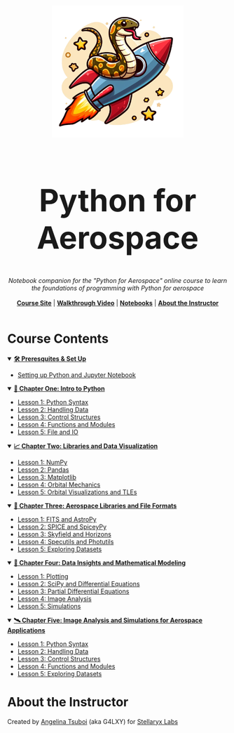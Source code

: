 <p align="center">
  <img width="300" src="https://github.com/ANG13T/python-for-aerospace/blob/main/media/logo.png" alt="Python for Aerospace Logo" />
</p>
<h1 align="center" style="font-size: 70px">Python for Aerospace</h1>
<p align="center">
  <i>Notebook companion for the "Python for Aerospace" online course to learn the foundations of programming with Python for aerospace</i>
   <br/><br/>
  <b><a href="https://pythonforaerospace.com">Course Site</a></b> | <b><a href="pythonforaerospace.com">Walkthrough Video</a></b> | <b><a href="#course-contents">Notebooks</a></b> | <b><a href="#about-the-instructor">About the Instructor</a></b>
  <br/><br/>
</p>


# Course Contents

<details open>
<summary><b><u>🛠️ Preresquites & Set Up</u></b></summary>
  
  - [Setting up Python and Jupyter Notebook](https://github.com/ANG13T/python-for-aerospace/tree/main/Chapter%200%20-%20Prerequisites%20and%20Set%20Up)

</details>

<details open>
<summary><b><u>🐍 Chapter One: Intro to Python</u></b></summary>
  
- [Lesson 1: Python Syntax](https://github.com/ANG13T/python-for-aerospace/blob/main/Chapter%201%20-%20Intro%20to%20Python/Lesson_1_Python_Syntax.ipynb)
- [Lesson 2: Handling Data](https://github.com/ANG13T/python-for-aerospace/blob/main/Chapter%201%20-%20Intro%20to%20Python/Lesson_2_Handling_Data.ipynb)
- [Lesson 3: Control Structures](https://github.com/ANG13T/python-for-aerospace/blob/main/Chapter%201%20-%20Intro%20to%20Python/Lesson_3_Control_Structures.ipynb)
- [Lesson 4: Functions and Modules](https://github.com/ANG13T/python-for-aerospace/blob/main/Chapter%201%20-%20Intro%20to%20Python/Lesson_4_Functions_Modules.ipynb)
- [Lesson 5: File and IO](https://github.com/ANG13T/python-for-aerospace/blob/main/Chapter%201%20-%20Intro%20to%20Python/Lesson_5_Files_IO.ipynb)
</details>


<details open>
<summary><b><u>📈 Chapter Two: Libraries and Data Visualization</u></b></summary>
  
- [Lesson 1: NumPy](https://github.com/ANG13T/python-for-aerospace/blob/main/Chapter%202%20-%20Libraries%20and%20Data%20Visualization/Lesson_1_NumPy.ipynb)
- [Lesson 2: Pandas](https://github.com/ANG13T/python-for-aerospace/blob/main/Chapter%202%20-%20Libraries%20and%20Data%20Visualization/Lesson_2_Pandas.ipynb)
- [Lesson 3: Matplotlib](https://github.com/ANG13T/python-for-aerospace/blob/main/Chapter%202%20-%20Libraries%20and%20Data%20Visualization/Lesson_3_Matplotlib.ipynb)
- [Lesson 4: Orbital Mechanics](https://github.com/ANG13T/python-for-aerospace/blob/main/Chapter%202%20-%20Libraries%20and%20Data%20Visualization/Lesson_4_Orbital_Mechanics.ipynb)
- [Lesson 5: Orbital Visualizations and TLEs](https://github.com/ANG13T/python-for-aerospace/blob/main/Chapter%202%20-%20Libraries%20and%20Data%20Visualization/Lesson_5_TLE_Visualization.ipynb)
</details>

<details open>
<summary><b><u>🚀 Chapter Three: Aerospace Libraries and File Formats</u></b></summary>
  
- [Lesson 1: FITS and AstroPy](https://github.com/ANG13T/python-for-aerospace/blob/main/Chapter%203%20-%20Aerospace%20Libraries%20and%20File%20Formats/Lesson_1_FITS_Astropy.ipynb)
- [Lesson 2: SPICE and SpiceyPy](https://github.com/ANG13T/python-for-aerospace/blob/main/Chapter%203%20-%20Aerospace%20Libraries%20and%20File%20Formats/Lesson_2_SPICE_SpiceyPy.ipynb)
- [Lesson 3: Skyfield and Horizons](https://github.com/ANG13T/python-for-aerospace/blob/main/Chapter%203%20-%20Aerospace%20Libraries%20and%20File%20Formats/Lesson_3_Skyfield_Horizons.ipynb)
- [Lesson 4: Specutils and Photutils](https://github.com/ANG13T/python-for-aerospace/blob/main/Chapter%203%20-%20Aerospace%20Libraries%20and%20File%20Formats/Lesson_4_Utils.ipynb)
- [Lesson 5: Exploring Datasets](https://github.com/ANG13T/python-for-aerospace/blob/main/Chapter%203%20-%20Aerospace%20Libraries%20and%20File%20Formats/Lesson_5_Exploring_Datasets.ipynb)
</details>

<details open>
<summary><b><u>🧮 Chapter Four: Data Insights and Mathematical Modeling</u></b></summary>
  
- [Lesson 1: Plotting](https://github.com/ANG13T/python-for-aerospace/blob/main/Chapter%204%20-%20Data%20Insights%20and%20Mathematical%20Modeling/Lesson_1_Plotting.ipynb)
- [Lesson 2: SciPy and Differential Equations](https://github.com/ANG13T/python-for-aerospace/blob/main/Chapter%204%20-%20Data%20Insights%20and%20Mathematical%20Modeling/Lesson_2_SciPy_Differential_Equations.ipynb)
- [Lesson 3: Partial Differential Equations](https://github.com/ANG13T/python-for-aerospace/blob/main/Chapter%204%20-%20Data%20Insights%20and%20Mathematical%20Modeling/Lesson_3_Partial_Differential_Equations.ipynb)
- [Lesson 4: Image Analysis](https://github.com/ANG13T/python-for-aerospace/blob/main/Chapter%204%20-%20Data%20Insights%20and%20Mathematical%20Modeling/Lesson_4_Image_Analysis.ipynb)
- [Lesson 5: Simulations](https://github.com/ANG13T/python-for-aerospace/blob/main/Chapter%204%20-%20Data%20Insights%20and%20Mathematical%20Modeling/Lesson_5_Simulations.ipynb)
</details>

<details open>
<summary><b><u>🛰️ Chapter Five: Image Analysis and Simulations for Aerospace Applications</u></b></summary>
  
- [Lesson 1: Python Syntax](https://github.com/ANG13T/python-for-aerospace/blob/main/Chapter%201%20-%20Intro%20to%20Python/Lesson_1_Python_Syntax.ipynb)
- [Lesson 2: Handling Data](https://github.com/ANG13T/python-for-aerospace/blob/main/Chapter%201%20-%20Intro%20to%20Python/Lesson_2_Handling_Data.ipynb)
- [Lesson 3: Control Structures](https://github.com/ANG13T/python-for-aerospace/blob/main/Chapter%201%20-%20Intro%20to%20Python/Lesson_3_Control_Structures.ipynb)
- [Lesson 4: Functions and Modules](https://github.com/ANG13T/python-for-aerospace/blob/main/Chapter%201%20-%20Intro%20to%20Python/Lesson_4_Functions_Modules.ipynb)
- [Lesson 5: Exploring Datasets](https://github.com/ANG13T/python-for-aerospace/blob/main/Chapter%203%20-%20Aerospace%20Libraries%20and%20File%20Formats/Lesson_5_Exploring_Datasets.ipynb)
</details>


# About the Instructor
Created by [Angelina Tsuboi](angelinatsuboi.com) (aka G4LXY) for [Stellaryx Labs](stellaryxlabs.com)
